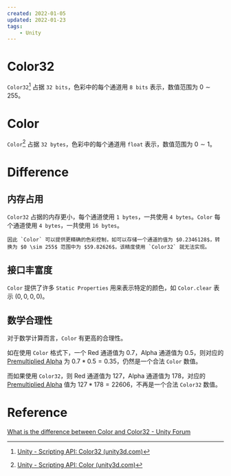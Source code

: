 ```yaml
---
created: 2022-01-05
updated: 2022-01-23
tags:
    - Unity
---
```

# Color32

`Color32`[^1] 占据 `32 bits`，色彩中的每个通道用 `8 bits` 表示，数值范围为 $0\sim255$。

# Color
`Color`[^2] 占据 `32 bytes`，色彩中的每个通道用 `float` 表示，数值范围为 $0 \sim 1$。

# Difference

## 内存占用
`Color32` 占据的内存更小，每个通道使用 `1 bytes`，一共使用 `4 bytes`。`Color` 每个通道使用 `4 bytes`，一共使用 `16 bytes`。

```ad-note
因此 `Color` 可以提供更精确的色彩控制，如可以存储一个通道的值为 $0.2346128$，转换为 $0 \sim 255$ 范围中为 $59.82626$，该精度使用 `Color32` 就无法实现。
```

## 接口丰富度
`Color` 提供了许多 `Static Properties` 用来表示特定的颜色，如 `Color.clear` 表示 $(0,0,0,0)$。

## 数学合理性

对于数学计算而言，`Color` 有更高的合理性。

如在使用 `Color` 格式下，一个 Red 通道值为 $0.7$，Alpha 通道值为 $0.5$，则对应的 [Premultiplied Alpha](../Computer%20Graphics/Computer%20Graphics%20-%20Premultiplied%20Alpha.md) 为 $0.7*0.5=0.35$，仍然是一个合法 `Color` 数值。

而如果使用 `Color32`，则 Red 通道值为 $127$，Alpha 通道值为 $178$，对应的 [Premultiplied Alpha](../Computer%20Graphics/Computer%20Graphics%20-%20Premultiplied%20Alpha.md) 值为 $127*178=22606$，不再是一个合法 `Color32` 数值。

# Reference

[What is the difference between Color and Color32 - Unity Forum](https://forum.unity.com/threads/what-is-the-difference-between-color-and-color32.824196/)

[^1]: [Unity - Scripting API: Color32 (unity3d.com)](https://docs.unity3d.com/ScriptReference/Color32.html)
[^2]: [Unity - Scripting API: Color (unity3d.com)](https://docs.unity3d.com/ScriptReference/Color.html)